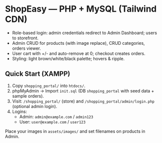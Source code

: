 # ShopEasy — PHP + MySQL (Tailwind CDN)
- Role-based login: admin credentials redirect to Admin Dashboard; users to storefront.
- Admin CRUD for products (with image replace), CRUD categories, orders viewer.
- User cart with +/- and auto-remove at 0; checkout creates orders.
- Styling: light brown/white/black palette; hovers & ripple.

## Quick Start (XAMPP)
1. Copy `shopping_portal/` into `htdocs/`.
2. phpMyAdmin → Import `init.sql` (DB `shopping_portal` with seed data + sample orders).
3. Visit: `/shopping_portal/` (store) and `/shopping_portal/admin/login.php` (optional admin login).
4. Logins:
   - Admin: `admin@example.com` / `admin123`
   - User: `user@example.com` / `user123`

Place your images in `assets/images/` and set filenames on products in Admin.
